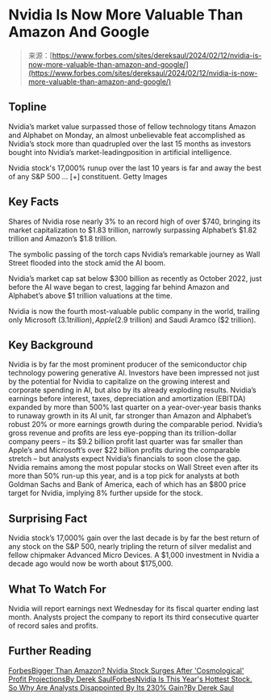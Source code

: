 <!--yml
category: 未分类
date: 2024-05-27 14:50:14
-->

# Nvidia Is Now More Valuable Than Amazon And Google

> 来源：[https://www.forbes.com/sites/dereksaul/2024/02/12/nvidia-is-now-more-valuable-than-amazon-and-google/](https://www.forbes.com/sites/dereksaul/2024/02/12/nvidia-is-now-more-valuable-than-amazon-and-google/)

## Topline

Nvidia’s market value surpassed those of fellow technology titans Amazon and Alphabet on Monday, an almost unbelievable feat accomplished as Nvidia’s stock more than quadrupled over the last 15 months as investors bought into Nvidia’s market-leadingposition in artificial intelligence.

 <fbs-accordion class="expandable" current="-1">Nvidia stock's 17,000% runup over the last 10 years is far and away the best of any S&P 500 ... [+] constituent.</fbs-accordion> Getty Images

## Key Facts

Shares of Nvidia rose nearly 3% to an record high of over $740, bringing its market capitalization to $1.83 trillion, narrowly surpassing Alphabet’s $1.82 trillion and Amazon’s $1.8 trillion.

The symbolic passing of the torch caps Nvidia’s remarkable journey as Wall Street flooded into the stock amid the AI boom.

Nvidia’s market cap sat below $300 billion as recently as October 2022, just before the AI wave began to crest, lagging far behind Amazon and Alphabet’s above $1 trillion valuations at the time.

Nvidia is now the fourth most-valuable public company in the world, trailing only Microsoft ($3.1 trillion), Apple ($2.9 trillion) and Saudi Aramco ($2 trillion).

## Key Background

Nvidia is by far the most prominent producer of the semiconductor chip technology powering generative AI. Investors have been impressed not just by the potential for Nvidia to capitalize on the growing interest and corporate spending in AI, but also by its already exploding results. Nvidia’s earnings before interest, taxes, depreciation and amortization (EBITDA) expanded by more than 500% last quarter on a year-over-year basis thanks to runaway growth in its AI unit, far stronger than Amazon and Alphabet’s robust 20% or more earnings growth during the comparable period. Nvidia’s gross revenue and profits are less eye-popping than its trillion-dollar company peers – its $9.2 billion profit last quarter was far smaller than Apple’s and Microsoft’s over $22 billion profits during the comparable stretch – but analysts expect Nvidia’s financials to soon close the gap. Nvidia remains among the most popular stocks on Wall Street even after its more than 50% run-up this year, and is a top pick for analysts at both Goldman Sachs and Bank of America, each of which has an $800 price target for Nvidia, implying 8% further upside for the stock.

## Surprising Fact

Nvidia stock’s 17,000% gain over the last decade is by far the best return of any stock on the S&P 500, nearly tripling the return of silver medalist and fellow chipmaker Advanced Micro Devices. A $1,000 investment in Nvidia a decade ago would now be worth about $175,000.

## What To Watch For

Nvidia will report earnings next Wednesday for its fiscal quarter ending last month. Analysts project the company to report its third consecutive quarter of record sales and profits.

## Further Reading

[ForbesBigger Than Amazon? Nvidia Stock Surges After 'Cosmological' Profit ProjectionsBy Derek Saul](https://www.forbes.com/sites/dereksaul/2023/05/25/bigger-than-amazon-nvidia-stock-surges-after-cosmological-profit-projections/)<fbs-ad position="inread" progressive="" ad-id="article-0-inread" aria-hidden="true" role="presentation">[ForbesNvidia Is This Year's Hottest Stock. So Why Are Analysts Disappointed By Its 230% Gain?By Derek Saul](https://www.forbes.com/sites/dereksaul/2023/12/15/nvidia-is-this-years-hottest-stock-so-why-are-analysts-disappointed-by-its-230-gain/)</fbs-ad>